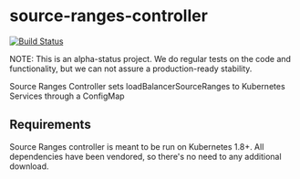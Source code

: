 # source-ranges-controller
[![Build Status](https://travis-ci.org/jeffersongirao/source-ranges-controller.png)](https://travis-ci.org/jeffersongirao/source-ranges-controller)

NOTE: This is an alpha-status project. We do regular tests on the code and functionality, but we can not assure a production-ready stability.

Source Ranges Controller sets loadBalancerSourceRanges to Kubernetes Services through a ConfigMap

## Requirements
Source Ranges controller is meant to be run on Kubernetes 1.8+.
All dependencies have been vendored, so there's no need to any additional download.